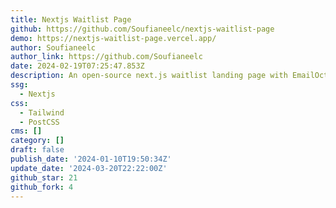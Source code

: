 ```yaml
---
title: Nextjs Waitlist Page
github: https://github.com/Soufianeelc/nextjs-waitlist-page
demo: https://nextjs-waitlist-page.vercel.app/
author: Soufianeelc
author_link: https://github.com/Soufianeelc
date: 2024-02-19T07:25:47.853Z
description: An open-source next.js waitlist landing page with EmailOctopus API
ssg:
  - Nextjs
css:
  - Tailwind
  - PostCSS
cms: []
category: []
draft: false
publish_date: '2024-01-10T19:50:34Z'
update_date: '2024-03-20T22:22:00Z'
github_star: 21
github_fork: 4
---
```

